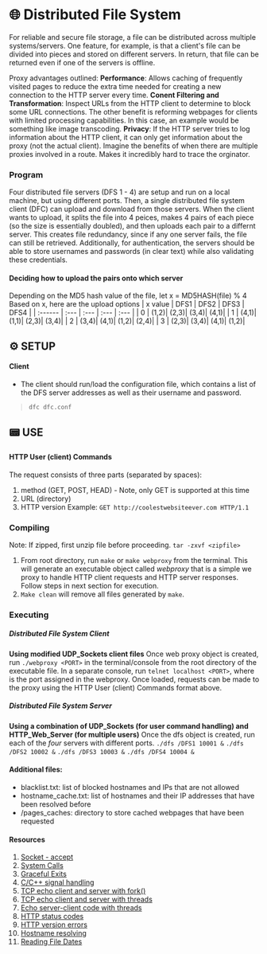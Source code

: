 # 🌐 Distributed File System
For reliable and secure file storage, a file can be distributed across multiple systems/servers. One feature, for example, is that a client's file can be divided into pieces and stored on different servers. In return, that file can be returned even if one of the servers is offline.

Proxy advantages outlined:
  **Performance**: Allows caching of frequently visited pages to reduce the extra time needed for creating a new connection to the HTTP server every time.
  **Conent Filtering and Transformation**: Inspect URLs from the HTTP client to determine to block some URL connections. The other benefit is reforming webpages for clients with limited processing capabilities. In this case, an example would be something like image transcoding.
  **Privacy**: If the HTTP server tries to log information about the HTTP client, it can only get information about the proxy (not the actual client). Imagine the benefits of when there are multiple proxies involved in a route. Makes it incredibly hard to trace the orginator.

### Program
Four distributed file servers (DFS 1 - 4) are setup and run on a local machine, but using different ports. Then, a single distributed file system client (DFC) can upload and download from those servers. When the client wants to upload, it splits the file into 4 peices, makes 4 pairs of each piece (so the size is essentially doubled), and then uploads each pair to a differnt server. This creates file redundancy, since if any one server fails, the file can still be retrieved. Additionally, for authentication, the servers should be able to store usernames and passwords (in clear text) while also validating these credentials. 

#### Deciding how to upload the pairs onto which server
Depending on the MD5 hash value of the file, let x = MD5HASH(file) % 4
Based on x, here are the upload options
| x value | DFS1 | DFS2 | DFS3 | DFS4 |
| :------ | :--- | :--- | :--- | :--- |
| 0       | (1,2)| (2,3)| (3,4)| (4,1)|
| 1       | (4,1)| (1,1)| (2,3)| (3,4)|
| 2       | (3,4)| (4,1)| (1,2)| (2,4)|
| 3       | (2,3)| (3,4)| (4,1)| (1,2)|

## ⚙️ SETUP
#### Client
  - The client should run/load the configuration file, which contains a list of the DFS server addresses as well as their username and password.
  > `dfc dfc.conf` 

## 📟 USE
#### HTTP User (client) Commands
The request consists of three parts (separated by spaces):
1. method (GET, POST, HEAD) - Note, only GET is supported at this time
2. URL (directory)
3. HTTP version
Example: `GET http://coolestwebsiteever.com HTTP/1.1`

### Compiling
  Note: If zipped, first unzip file before proceeding. `tar -zxvf <zipfile>`
  1. From root directory, run `make` or `make webproxy` from the terminal. This will generate an executable object called *webproxy* that is a simple we proxy to handle HTTP client requests and HTTP server responses. Follow steps in next section for execution.
  2. `Make clean` will remove all files generated by `make`.

### Executing
  ##### Distributed File System Client
  **Using modified UDP_Sockets client files**
  Once web proxy object is created, run `./webproxy <PORT>` in the terminal/console from the root directory of the executable file. In a separate console, run `telnet localhost <PORT>`, where *<PORT>* is the port assigned in the webproxy. Once loaded, requests can be made to the proxy using the HTTP User (client) Commands format above.

  ##### Distributed File System Server
  **Using a combination of UDP_Sockets (for user command handling) and HTTP_Web_Server (for multiple users)**
  Once the dfs object is created, run each of the *four* servers with different ports.
  `./dfs /DFS1 10001 &`
  `./dfs /DFS2 10002 &`
  `./dfs /DFS3 10003 &`
  `./dfs /DFS4 10004 &`

#### Additional files:
  - blacklist.txt: list of blocked hostnames and IPs that are not allowed
  - hostname_cache.txt: list of hostnames and their IP addresses that have been resolved before
  - /pages_caches: directory to store cached webpages that have been requested

#### Resources
1. [Socket - accept](https://man7.org/linux/man-pages/man2/accept.2.html)
2. [System Calls](http://codewiki.wikidot.com/c:system-calls:open)
3. [Graceful Exits](https://www.systutorials.com/catching-the-signal-sent-by-kill-in-c-on-linux/)
4. [C/C++ signal handling](http://www.yolinux.com/TUTORIALS/C++Signals.html)
5. [TCP echo client and server with fork()](http://www.cs.dartmouth.edu/~campbell/cs50/socketprogramming.html)
6. [TCP echo client and server with threads](http://www.binarytides.com/server-client-example-c-sockets-linux/)
7. [Echo server-client code with threads](http://www.csc.villanova.edu/~mdamian/sockets/echoC.htm)
8. [HTTP status codes](https://en.wikipedia.org/wiki/List_of_HTTP_status_codes)
9. [HTTP version errors](https://www.w3.org/Protocols/rfc2616/rfc2616-sec5.html#sec5.1)
10. [Hostname resolving](https://www.binarytides.com/hostname-to-ip-address-c-sockets-linux/)
11. [Reading File Dates](https://c-for-dummies.com/blog/?p=3004)

<!-- CREATE PDF FROM MARKDOWN -->
<!-- md2pdf README.md --highlight-style atom-one-dark --pdf-options '{ "format": "Letter", "margin": "20mm", "printBackground": true }' -->

<!-- CREATE ZIP FILE -->
<!-- tar -czvf jomi3524_PA3.tar.gz jomi3524_PA3 -->